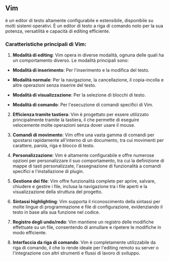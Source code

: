 ## Vim

è un editor di testo altamente configurabile e estensibile, disponibile su molti sistemi operativi. È un editor di testo a riga di comando noto per la sua potenza, versatilità e capacità di editing efficiente.

### Caratteristiche principali di Vim:

1.  **Modalità di editing**: Vim opera in diverse modalità, ognuna delle quali ha un comportamento diverso. Le modalità principali sono:

- **Modalità di inserimento**: Per l'inserimento e la modifica del testo.
- **Modalità normale**: Per la navigazione, la cancellazione, il copia-incolla e altre operazioni senza inserire del testo.

- **Modalità di visualizzazione**: Per la selezione di blocchi di testo.
- **Modalità di comando**: Per l'esecuzione di comandi specifici di Vim.

2. **Efficienza tramite tastiera**: Vim è progettato per essere utilizzato principalmente tramite la tastiera, il che permette di eseguire velocemente molte operazioni senza dover usare il mouse.

3. **Comandi di movimento**: Vim offre una vasta gamma di comandi per spostarsi rapidamente all'interno di un documento, tra cui movimenti per carattere, parola, riga e blocco di testo.
4. **Personalizzazione**: Vim è altamente configurabile e offre numerose opzioni per personalizzare il suo comportamento, tra cui la definizione di mappe di tasti personalizzate, l'assegnazione di funzionalità a comandi specifici e l'installazione di plugin.
5. **Gestione dei file**: Vim offre funzionalità complete per aprire, salvare, chiudere e gestire i file, inclusa la navigazione tra i file aperti e la visualizzazione della struttura del progetto.
6. **Sintassi highlighting**: Vim supporta il riconoscimento della sintassi per molte lingue di programmazione e file di configurazione, evidenziando il testo in base alla sua funzione nel codice.
7. **Registro degli undo/redo**: Vim mantiene un registro delle modifiche effettuate su un file, consentendo di annullare e ripetere le modifiche in modo efficiente.
8. **Interfaccia da riga di comando**: Vim è completamente utilizzabile da riga di comando, il che lo rende ideale per l'editing remoto su server o l'integrazione con altri strumenti e flussi di lavoro di sviluppo.
